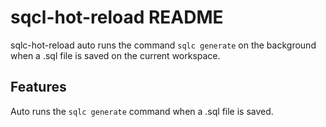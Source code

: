 # sqcl-hot-reload README

sqlc-hot-reload auto runs the command `sqlc generate` on the background when a .sql file is saved on the current workspace.

## Features

Auto runs the `sqlc generate` command when a .sql file is saved.

